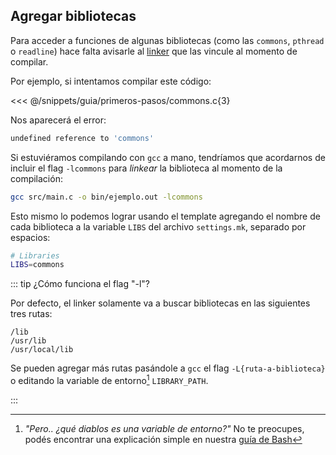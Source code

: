 ## Agregar bibliotecas

Para acceder a funciones de algunas bibliotecas (como las `commons`, `pthread` o
`readline`) hace falta avisarle al [linker](https://linux.die.net/man/1/ld) que
las vincule al momento de compilar.

Por ejemplo, si intentamos compilar este código:

<<< @/snippets/guia/primeros-pasos/commons.c{3}

Nos aparecerá el error:

```bash
undefined reference to 'commons'
```

Si estuviéramos compilando con `gcc` a mano, tendríamos que acordarnos de
incluir el flag `-lcommons` para _linkear_ la biblioteca al momento de la
compilación:

```bash
gcc src/main.c -o bin/ejemplo.out -lcommons
```

Esto mismo lo podemos lograr usando el template agregando el nombre de cada
biblioteca a la variable `LIBS` del archivo `settings.mk`, separado por
espacios:

```bash
# Libraries
LIBS=commons
```

::: tip ¿Cómo funciona el flag "-l"?

Por defecto, el linker solamente va a buscar bibliotecas en las siguientes tres
rutas:

```
/lib
/usr/lib
/usr/local/lib
```

Se pueden agregar más rutas pasándole a `gcc` el flag `-L{ruta-a-biblioteca}` o
editando la variable de entorno[^1] `LIBRARY_PATH`.

:::

[^1]: _"Pero.. ¿qué diablos es una variable de entorno?"_ No te
preocupes, podés encontrar una explicación simple en nuestra
[guía de Bash](https://docs.utnso.com.ar/guias/consola/bash#variables-de-entorno)
